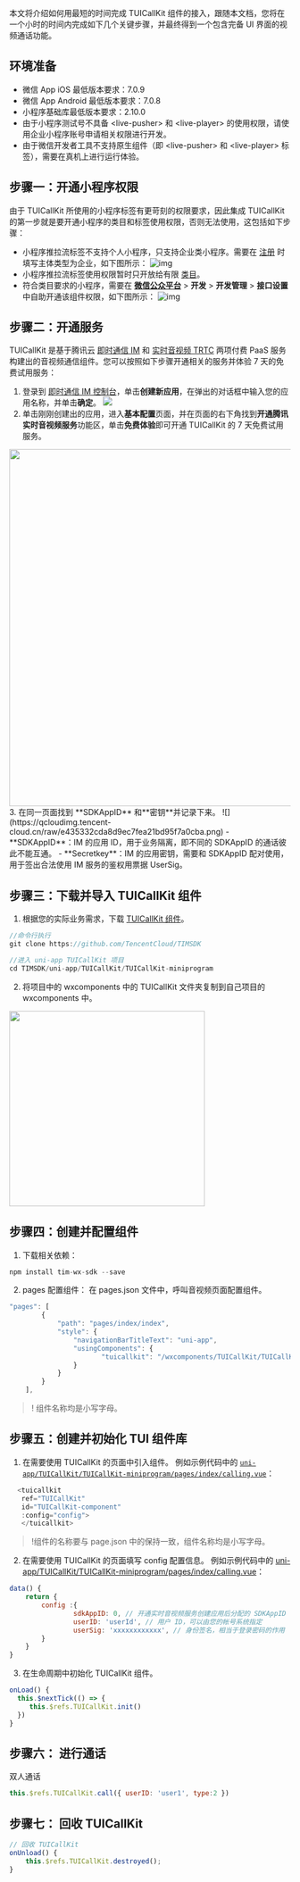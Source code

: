 本文将介绍如何用最短的时间完成 TUICallKit 组件的接入，跟随本文档，您将在一个小时的时间内完成如下几个关键步骤，并最终得到一个包含完备 UI 界面的视频通话功能。


## 环境准备
- 微信 App iOS 最低版本要求：7.0.9
- 微信 App Android 最低版本要求：7.0.8
- 小程序基础库最低版本要求：2.10.0
- 由于小程序测试号不具备 &lt;live-pusher> 和 &lt;live-player> 的使用权限，请使用企业小程序账号申请相关权限进行开发。
- 由于微信开发者工具不支持原生组件（即 &lt;live-pusher> 和 &lt;live-player> 标签），需要在真机上进行运行体验。


[](id:step1)
## 步骤一：开通小程序权限
由于 TUICallKit 所使用的小程序标签有更苛刻的权限要求，因此集成 TUICallKit 的第一步就是要开通小程序的类目和标签使用权限，否则无法使用，这包括如下步骤：

- 小程序推拉流标签不支持个人小程序，只支持企业类小程序。需要在 [注册](https://developers.weixin.qq.com/community/business/doc/000200772f81508894e94ec965180d) 时填写主体类型为企业，如下图所示：
  ![img](https://qcloudimg.tencent-cloud.cn/raw/a30f04a8983066fb9fdf179229d3ee31.png)
- 小程序推拉流标签使用权限暂时只开放给有限 [类目](https://developers.weixin.qq.com/miniprogram/dev/component/live-pusher.html)。
- 符合类目要求的小程序，需要在 **[微信公众平台](https://mp.weixin.qq.com/)** > **开发** > **开发管理** > **接口设置**中自助开通该组件权限，如下图所示：
  ![img](https://main.qcloudimg.com/raw/dc6d3c9102bd81443cb27b9810c8e981.png)

[](id:step2)
## 步骤二：开通服务
TUICallKit 是基于腾讯云 [即时通信 IM](https://cloud.tencent.com/document/product/269/42440) 和 [实时音视频 TRTC](https://cloud.tencent.com/document/product/647/16788) 两项付费 PaaS 服务构建出的音视频通信组件。您可以按照如下步骤开通相关的服务并体验 7 天的免费试用服务：

1. 登录到 [即时通信 IM 控制台](https://console.cloud.tencent.com/im)，单击**创建新应用**，在弹出的对话框中输入您的应用名称，并单击**确定**。
![](https://qcloudimg.tencent-cloud.cn/raw/1105c3c339be4f71d72800fe2839b113.png)
2. 单击刚刚创建出的应用，进入**基本配置**页面，并在页面的右下角找到**开通腾讯实时音视频服务**功能区，单击**免费体验**即可开通 TUICallKit 的 7 天免费试用服务。
<img src="https://qcloudimg.tencent-cloud.cn/raw/667633f7addfd0c589bb086b1fc17d30.png" width=640>
3. 在同一页面找到 **SDKAppID** 和**密钥**并记录下来。
![](https://qcloudimg.tencent-cloud.cn/raw/e435332cda8d9ec7fea21bd95f7a0cba.png)
    - **SDKAppID**：IM 的应用 ID，用于业务隔离，即不同的 SDKAppID 的通话彼此不能互通。
    - **Secretkey**：IM 的应用密钥，需要和 SDKAppID 配对使用，用于签出合法使用 IM 服务的鉴权用票据 UserSig。


[](id:step3)
## 步骤三：下载并导入 TUICallKit 组件
1. 根据您的实际业务需求，下载 [TUICallKit 组件](https://github.com/TencentCloud/TIMSDK)。
```javascript
//命令行执行
git clone https://github.com/TencentCloud/TIMSDK

//进入 uni-app TUICallKit 项目
cd TIMSDK/uni-app/TUICallKit/TUICallKit-miniprogram
```
2. 将项目中的 wxcomponents 中的 TUICallKit 文件夹复制到自己项目的 wxcomponents 中。<br>
<img src="https://qcloudimg.tencent-cloud.cn/raw/4ee749f6be534c90f39e4e46dafc5fc3.png" width=350>


[](id:step4)
## 步骤四：创建并配置组件
1. 下载相关依赖：
```javascript
npm install tim-wx-sdk --save
```
2. pages 配置组件：
在 pages.json 文件中，呼叫音视频页面配置组件。
```javascript
"pages": [
		{
			"path": "pages/index/index",
			"style": {
				"navigationBarTitleText": "uni-app",
				"usingComponents": {
				       "tuicallkit": "/wxcomponents/TUICallKit/TUICallKit/TUICallKit"
				}
			}
		}
	],
```
>! 组件名称均是小写字母。



[](id:step5)
## 步骤五：创建并初始化 TUI 组件库
1. 在需要使用 TUICallKit 的页面中引入组件。
例如示例代码中的 [`uni-app/TUICallKit/TUICallKit-miniprogram/pages/index/calling.vue`](https://github.com/TencentCloud/TIMSDK/blob/master/uni-app/TUICallKit/TUICallKit-miniprogram/pages/index/calling.vue)：
```javascript
  <tuicallkit
   ref="TUICallKit"
   id="TUICallKit-component"
   :config="config">
   </tuicallkit>
```
>!组件的名称要与 page.json 中的保持一致，组件名称均是小写字母。

2. 在需要使用 TUICallKit 的页面填写 config 配置信息。
例如示例代码中的 [uni-app/TUICallKit/TUICallKit-miniprogram/pages/index/calling.vue](https://github.com/TencentCloud/TIMSDK/blob/master/uni-app/TUICallKit/TUICallKit-miniprogram/pages/index/calling.vue)：
```javascript
data() {
	return {
		config :{
			    sdkAppID: 0, // 开通实时音视频服务创建应用后分配的 SDKAppID
				userID: 'userId', // 用户 ID，可以由您的帐号系统指定
				userSig: 'xxxxxxxxxxxx', // 身份签名，相当于登录密码的作用
		}
	}
}
```

3. 在生命周期中初始化 TUICallKit 组件。
```javascript
onLoad() {
  this.$nextTick(() => {
  	 this.$refs.TUICallKit.init()
  })
}
```
  
[](id:step6)
## 步骤六： 进行通话
双人通话
```javascript
this.$refs.TUICallKit.call({ userID: 'user1', type:2 })
```

[](id:step7)
## 步骤七： 回收 TUICallKit
```javascript
// 回收 TUICallKit
onUnload() {
	this.$refs.TUICallKit.destroyed();
}
```

